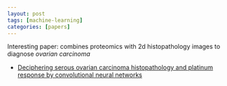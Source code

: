 ```yaml
---
layout: post
tags: [machine-learning] 
categories: [papers] 
---
```



Interesting paper: combines proteomics with 2d histopathology images to diagnose _ovarian carcinoma_ 

- [Deciphering serous ovarian carcinoma histopathology and platinum response by convolutional neural networks](https://bmcmedicine.biomedcentral.com/track/pdf/10.1186/s12916-020-01684-w)
